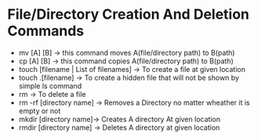 <h1>File/Directory Creation And Deletion Commands</h1>
<ul>
    <li>mv [A] [B] → this command moves A(file/directory path) to B(path)</li>
    <li>cp [A] [B] → this command copies A(file/directory path) to B(path)</li>
    <li>touch [filename | List of filenames] → To create a file at given location</li>
    <li>touch .[filename] → To create a hidden file that will not be shown by simple ls command</li>
    <li>rm → To delete a file</li>
    <li>rm -rf [directory name] → Removes a Directory no matter wheather it is empty or not</li>
    <li>mkdir [directory name]→ Creates A directory At given location</li>
    <li>rmdir [directory name] → Deletes A directory at given location</li>
</ul>
